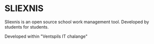 # SLIEXNIS

Sliexnis is an open source school work management tool. Developed by students for students.

Developed within "Ventspils IT chalange"
